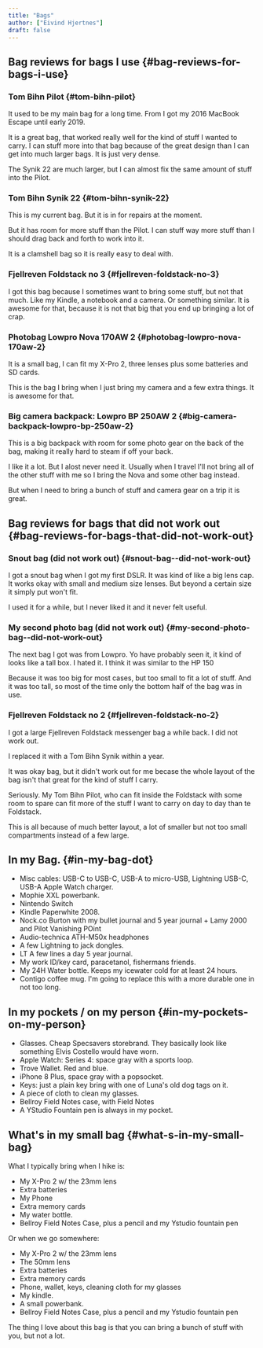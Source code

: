 ```yaml
---
title: "Bags"
author: ["Eivind Hjertnes"]
draft: false
---
```


## Bag reviews for bags I use {#bag-reviews-for-bags-i-use}


### Tom Bihn Pilot {#tom-bihn-pilot}

It used to be my main bag for a long time. From I got my 2016 MacBook Escape until early 2019.

It is a great bag, that worked really well for the kind of stuff I wanted to carry. I can stuff more into that bag because of the great design than I can get into much larger bags. It is just very dense.

The Synik 22 are much larger, but I can almost fix the same amount of stuff into the Pilot.


### Tom Bihn Synik 22 {#tom-bihn-synik-22}

This is my current bag. But it is in for repairs at the moment.

But it has room for more stuff than the Pilot. I can stuff way more stuff than I should drag back and forth to work into it.

It is a clamshell  bag so it is really easy to deal with.


### Fjellreven Foldstack no 3 {#fjellreven-foldstack-no-3}

I got this bag because I sometimes want to bring some stuff, but not that much. Like my Kindle, a notebook and a camera. Or something similar. It is awesome for that, because it is not that big that you end up bringing a lot of crap.


### Photobag Lowpro Nova 170AW 2 {#photobag-lowpro-nova-170aw-2}

It is a small bag, I can fit my X-Pro 2, three lenses plus some batteries and SD cards.

This is the bag I bring when I just bring my camera and a few extra things. It is awesome for that.


### Big camera backpack: Lowpro BP 250AW 2 {#big-camera-backpack-lowpro-bp-250aw-2}

This is a big backpack with room for some photo gear on the back of the bag, making it really hard to steam if off your back.

I like it a lot. But I alost never need it. Usually when I travel I'll not bring all of the other stuff with me so I bring the Nova and some other bag instead.

But when I need to bring a bunch of stuff and camera gear on a trip it is great.


## Bag reviews for bags that did not work out {#bag-reviews-for-bags-that-did-not-work-out}


### Snout bag (did not work out) {#snout-bag--did-not-work-out}

I got a snout bag when I got my first DSLR. It was kind of like a big lens cap. It works okay with small and medium size lenses. But beyond a certain size it simply put won't fit.

I used it for a while, but I never liked it and it never felt useful.


### My second photo bag (did not work out) {#my-second-photo-bag--did-not-work-out}

The next bag I got was  from Lowpro. Yo have probably seen it, it kind of looks like a tall box. I hated it. I think it was similar to the HP 150

Because it was too big for most cases, but too small to fit a lot of stuff. And it was too tall, so most of the time only the bottom half of the bag was in use.


### Fjellreven Foldstack no 2 {#fjellreven-foldstack-no-2}

I got a large Fjellreven Foldstack messenger bag a while back. I did not work out.

I replaced it with a Tom Bihn Synik within a year.

It was okay bag, but it didn't work out for me becase the whole layout of the bag isn't that great for the kind of stuff I carry.

Seriously. My Tom Bihn Pilot, who can fit inside the Foldstack with some room to spare can fit more of the stuff I want to carry on day to day than te Foldstack.

This is all because of much better layout, a lot of smaller but not too small compartments instead of a few large.


## In my Bag. {#in-my-bag-dot}

-   Misc cables: USB-C to USB-C, USB-A to micro-USB, Lightning USB-C,
    USB-A Apple Watch charger.
-   Mophie XXL powerbank.
-   Nintendo Switch
-   Kindle Paperwhite 2008.
-   Nock.co Burton with my bullet journal and 5 year journal + Lamy 2000 and Pilot Vanishing POint
-   Audio-technica ATH-M50x headphones
-   A few Lightning to jack dongles.
-   LT A few lines a day 5 year journal.
-   My work ID/key card, paracetanol, fishermans friends.
-   My 24H Water bottle. Keeps my icewater cold for at least 24 hours.
-   Contigo coffee mug. I'm going to replace this with a more durable one
    in not too long.


## In my pockets / on my person {#in-my-pockets-on-my-person}

-   Glasses. Cheap Specsavers storebrand. They basically look like
    something Elvis Costello would have worn.
-   Apple Watch: Series 4: space gray with a sports loop.
-   Trove Wallet. Red and blue.
-   iPhone 8 Plus, space gray with a popsocket.
-   Keys: just a plain key bring with one of Luna's old dog tags on it.
-   A piece of cloth to clean my glasses.
-   Bellroy Field Notes case, with Field Notes
-   A YStudio Fountain pen is always in my pocket.


## What's in my small bag {#what-s-in-my-small-bag}

What I typically bring when I hike is:

-   My X-Pro 2 w/ the 23mm lens
-   Extra batteries
-   My Phone
-   Extra memory cards
-   My water bottle.
-   Bellroy Field Notes Case, plus a pencil and my Ystudio fountain pen

Or when we go somewhere:

-   My X-Pro 2 w/ the 23mm lens
-   The 50mm lens
-   Extra batteries
-   Extra memory cards
-   Phone, wallet, keys, cleaning cloth for my glasses
-   My kindle.
-   A small powerbank.
-   Bellroy Field Notes Case, plus a pencil and my Ystudio fountain pen

The thing I love about this bag is that you can bring a bunch of stuff
with you, but not a lot.
